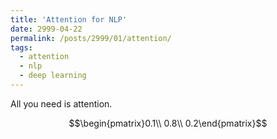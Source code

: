 ```yaml
---
title: 'Attention for NLP'
date: 2999-04-22
permalink: /posts/2999/01/attention/
tags:
  - attention
  - nlp
  - deep learning
---
```


All you need is attention.


$$\begin{pmatrix}0.1\\ 0.8\\ 0.2\end{pmatrix}$$
